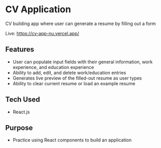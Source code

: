 # CV Application
CV building app where user can generate a resume by filling out a form

Live: https://cv-app-nu.vercel.app/

## Features
  - User can populate input fields with their general information, work experience, and education experience
  - Ability to add, edit, and delete work/education entries
  - Generates live preview of the filled-out resume as user types
  - Ability to clear current resume or load an example resume

## Tech Used
  - React.js

## Purpose
  - Practice using React components to build an application 
